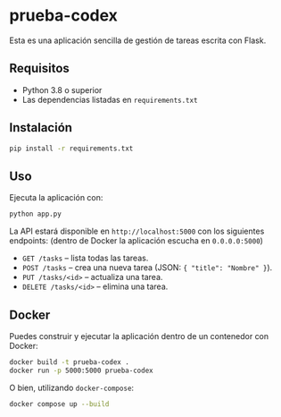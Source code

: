 # prueba-codex

Esta es una aplicación sencilla de gestión de tareas escrita con Flask.

## Requisitos

- Python 3.8 o superior
- Las dependencias listadas en `requirements.txt`

## Instalación

```bash
pip install -r requirements.txt
```

## Uso

Ejecuta la aplicación con:

```bash
python app.py
```

La API estará disponible en `http://localhost:5000` con los siguientes endpoints:
(dentro de Docker la aplicación escucha en `0.0.0.0:5000`)

- `GET /tasks` – lista todas las tareas.
- `POST /tasks` – crea una nueva tarea (JSON: `{ "title": "Nombre" }`).
- `PUT /tasks/<id>` – actualiza una tarea.
- `DELETE /tasks/<id>` – elimina una tarea.


## Docker

Puedes construir y ejecutar la aplicación dentro de un contenedor con Docker:

```bash
docker build -t prueba-codex .
docker run -p 5000:5000 prueba-codex
```

O bien, utilizando `docker-compose`:

```bash
docker compose up --build
```
